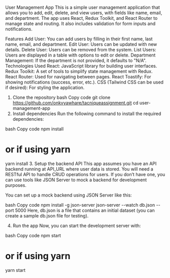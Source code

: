 User Management App
This is a simple user management application that allows you to add, edit, delete, and view users, with fields like name, email, and department. The app uses React, Redux Toolkit, and React Router to manage state and routing. It also includes validation for form inputs and notifications.

Features
Add User: You can add users by filling in their first name, last name, email, and department.
Edit User: Users can be updated with new details.
Delete User: Users can be removed from the system.
List Users: Users are displayed in a table with options to edit or delete.
Department Management: If the department is not provided, it defaults to "N/A".
Technologies Used
React: JavaScript library for building user interfaces.
Redux Toolkit: A set of tools to simplify state management with Redux.
React Router: Used for navigating between pages.
React Toastify: For showing notifications (success, error, etc.).
CSS (Tailwind CSS can be used if desired): For styling the application.

1. Clone the repository
bash
Copy code
git clone https://github.com/onkvyawhare/tacniqueassignment.git
cd user-management-app
2. Install dependencies
Run the following command to install the required dependencies:

bash
Copy code
npm install
# or if using yarn
yarn install
3. Setup the backend API
This app assumes you have an API backend running at API_URL where user data is stored. You will need a RESTful API to handle CRUD operations for users. If you don’t have one, you can use tools like JSON Server to mock a backend for development purposes.

You can set up a mock backend using JSON Server like this:

bash
Copy code
npm install -g json-server
json-server --watch db.json --port 5000
Here, db.json is a file that contains an initial dataset (you can create a sample db.json file for testing).

4. Run the app
Now, you can start the development server with:

bash
Copy code
npm start
# or if using yarn
yarn start

